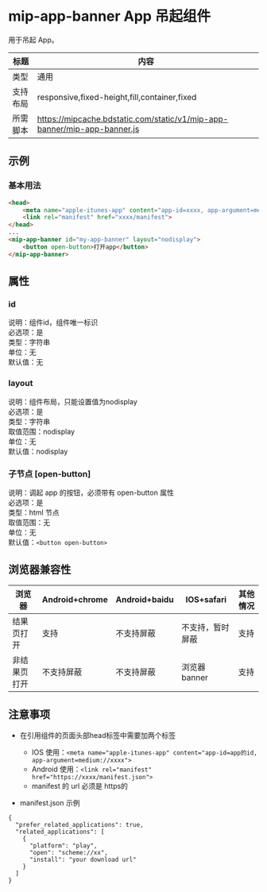# mip-app-banner App 吊起组件

用于吊起 App。

标题|内容
----|----
类型|通用
支持布局|responsive,fixed-height,fill,container,fixed
所需脚本|https://mipcache.bdstatic.com/static/v1/mip-app-banner/mip-app-banner.js

## 示例

### 基本用法
```html
<head>
    <meta name="apple-itunes-app" content="app-id=xxxx, app-argument=medium://xxxx">
    <link rel="manifest" href="xxxx/manifest">
</head>
...
<mip-app-banner id="my-app-banner" layout="nodisplay">
    <button open-button>打开app</button>
</mip-app-banner>
```

## 属性

### id

说明：组件id，组件唯一标识  
必选项：是  
类型：字符串  
单位：无  
默认值：无  

### layout

说明：组件布局，只能设置值为nodisplay  
必选项：是  
类型：字符串  
取值范围：nodisplay  
单位：无  
默认值：nodisplay  

### 子节点 [open-button]

说明：调起 app 的按钮，必须带有 open-button 属性  
必选项：是  
类型：html 节点  
取值范围：无  
单位：无  
默认值：`<button open-button>`

## 浏览器兼容性

浏览器|Android+chrome|Android+baidu|IOS+safari |其他情况
---|---|---|---|---
结果页打开|支持|不支持屏蔽|不支持，暂时屏蔽|支持
非结果页打开|不支持屏蔽|不支持屏蔽|浏览器banner|支持


## 注意事项

- 在引用组件的页面头部head标签中需要加两个标签

	- IOS 使用：`<meta name="apple-itunes-app" content="app-id=app的id, app-argument=medium://xxxx">`
  - Android 使用：`<link rel="manifest" href="https://xxxx/manifest.json">`
  - manifest 的 url 必须是 https的

- manifest.json 示例

```
{
  "prefer_related_applications": true, 
  "related_applications": [
    {
      "platform": "play",
      "open": "scheme://xx",
      "install": "your download url"
    }
  ]
}
```
